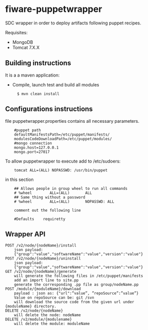 fiware-puppetwrapper
===================

SDC wrapper in order to deploy artifacts following puppet recipes.

Requisites:
- MongoDB
- Tomcat 7.X.X

## Building instructions
It is a a maven application:

- Compile, launch test and build all modules

        $ mvn clean install
        
## Configurations instructions
file puppetwrapper.properties contains all necessary parameters.

        #puppet path
        defaultManifestsPath=/etc/puppet/manifests/
        modulesCodeDownloadPath=/etc/puppet/modules/
        #mongo connection
        mongo.host=127.0.0.1
        mongo.port=27017
        
To allow puppetwrapper to execute add to /etc/sudoers: 

        tomcat ALL=(ALL) NOPASSWD: /usr/bin/puppet

in this section 

        ## Allows people in group wheel to run all commands
        # %wheel        ALL=(ALL)       ALL
        ## Same thing without a password
        # %wheel        ALL=(ALL)       NOPASSWD: ALL

        comment out the following line 

        #Defaults    requiretty


## Wrapper API

    POST /v2/node/{nodeName}/install
        json payload:
        {"group":"value","softwareName":"value","version":"value"} 
    POST /v2/node/{nodeName}/uninstall
        json payload:
        {"group":"value","softwareName":"value","version":"value"} 
    GET /v2/node/{nodeName}/generate
        will generate the following files in /etc/puppet/manifests
        add an import line to site.pp
        generate the corresponding .pp file as group/nodeName.pp 
    POST /module/{moduleName}/download
        payload : json as: {"url":”value”, ”repoSource”:”value”}
        Value on repoSource can be: git /svn
        will download the source code from the given url under {moduleName} directory. 
    DELETE /v2/node/{nodeName}
        will delete the node: nodeName 
    DELETE /v2/module/{modulename}
        will delete the module: moduleName 


